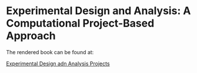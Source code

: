 
# Experimental Design and Analysis: A Computational Project-Based Approach


The rendered book can be found at:

[Experimental Design adn Analysis Projects](https://wmmurrah.github.io/ExperimentalDesignAnalysisProjects/)